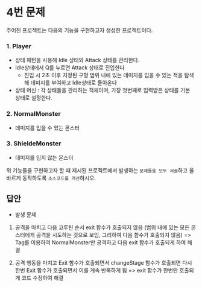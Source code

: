 # 4번 문제

주어진 프로젝트는 다음의 기능을 구현하고자 생성한 프로젝트이다.

### 1. Player
- 상태 패턴을 사용해 Idle 상태와 Attack 상태를 관리한다.
- Idle상태에서 Q를 누르면 Attack 상태로 진입한다
  - 진입 시 2초 이후 지정된 구형 범위 내에 있는 데미지를 입을 수 있는 적을 탐색해 데미지를 부여하고 Idle상태로 돌아온다
- 상태 머신 : 각 상태들을 관리하는 객체이며, 가장 첫번째로 입력받은 상태를 기본 상태로 설정한다.

### 2. NormalMonster
- 데미지를 입을 수 있는 몬스터

### 3. ShieldeMonster
- 데미지를 입지 않는 몬스터

위 기능들을 구현하고자 할 때
제시된 프로젝트에서 발생하는 `문제들을 모두 서술`하고 올바르게 동작하도록 `소스코드를 개선`하시오.

## 답안
- 발생 문제
1. 공격을 마치고 다음 코루틴 순서 exit 함수가 호출되지 않음 (범위 내에 있는 모든 몬스터에게 공격을 시도하는 것으로 보임, 그리하여 다음 함수가 호출되지 않음)
   => Tag를 이용하여 NormalMonster만 공격하고 다음 exit 함수가 호출되게 하여 해결

2.  공격 행동을 마치고 Exit 함수가 호출되면서 changeStage 함수가 호출되면 다시 한번 Exit 함수가 호출되면서 이를 계속 반복하게 됨
     => exit 함수가 한번만 호출되게 코드 수정하여 해결
